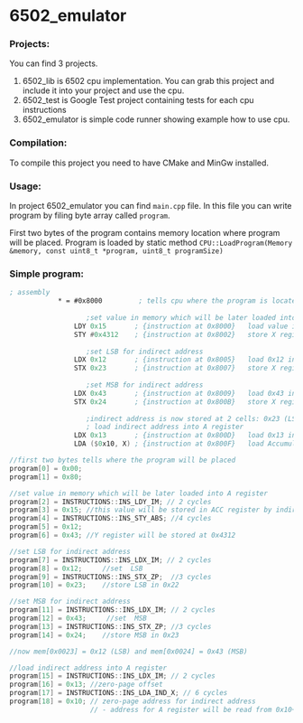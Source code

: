 # 6502_emulator

### Projects:
 You can find 3 projects. 
  1. 6502_lib is 6502 cpu implementation. You can grab this project and include it into your project and use the cpu.
  2. 6502_test is Google Test project containing tests for each cpu instructions 
  3. 6502_emulator is simple code runner showing example how to use cpu.

### Compilation:
To compile this project you need to have CMake and MinGw installed.
  
### Usage:
In project 6502_emulator you can find ```main.cpp``` file. In this file you can write program by filing byte array called ```program```.

First two bytes of the program contains memory location where program will be placed. 
Program is loaded by static method ```CPU::LoadProgram(Memory &memory, const uint8_t *program, uint8_t programSize)```

### Simple program:
```asm
; assembly 
            * = #0x8000         ; tells cpu where the program is located at the memory
            
                   ;set value in memory which will be later loaded into A register
                LDY 0x15       ; {instruction at 0x8000}   load value into Y register
                STY #0x4312    ; {instruction at 0x8002}   store X register into 0x4312
     
                   ;set LSB for indirect address
                LDX 0x12       ; {instruction at 0x8005}   load 0x12 into X register
                STX 0x23       ; {instruction at 0x8007}   store X register into 0x23
     
                   ;set MSB for indirect address
                LDX 0x43       ; {instruction at 0x8009}   load 0x43 into X register
                STX 0x24       ; {instruction at 0x800B}   store X register int 0x24
     
                   ;indirect address is now stored at 2 cells: 0x23 (LSB) and 0x24 (MSB)
                   ; load indirect address into A register
                LDX 0x13       ; {instruction at 0x800D}   load 0x13 into X register - offset for zero-page address
                LDA ($0x10, X) ; {instruction at 0x800F}   load Accumulator from indirect address X(0x13) + 0x10 -> 0x0023 and 0x0024
```

```c++
//first two bytes tells where the program will be placed
program[0] = 0x00;
program[1] = 0x80;

//set value in memory which will be later loaded into A register
program[2] = INSTRUCTIONS::INS_LDY_IM; // 2 cycles
program[3] = 0x15; //this value will be stored in ACC register by indirect address
program[4] = INSTRUCTIONS::INS_STY_ABS; //4 cycles
program[5] = 0x12;
program[6] = 0x43; //Y register will be stored at 0x4312

//set LSB for indirect address
program[7] = INSTRUCTIONS::INS_LDX_IM; // 2 cycles
program[8] = 0x12;     //set  LSB
program[9] = INSTRUCTIONS::INS_STX_ZP;  //3 cycles
program[10] = 0x23;    //store LSB in 0x22

//set MSB for indirect address
program[11] = INSTRUCTIONS::INS_LDX_IM; // 2 cycles
program[12] = 0x43;     //set  MSB
program[13] = INSTRUCTIONS::INS_STX_ZP; //3 cycles
program[14] = 0x24;    //store MSB in 0x23

//now mem[0x0023] = 0x12 (LSB) and mem[0x0024] = 0x43 (MSB)

//load indirect address into A register
program[15] = INSTRUCTIONS::INS_LDX_IM; // 2 cycles
program[16] = 0x13; //zero-page offset
program[17] = INSTRUCTIONS::INS_LDA_IND_X; // 6 cycles
program[18] = 0x10; // zero-page address for indirect address
                    // - address for A register will be read from 0x10+0x13
```